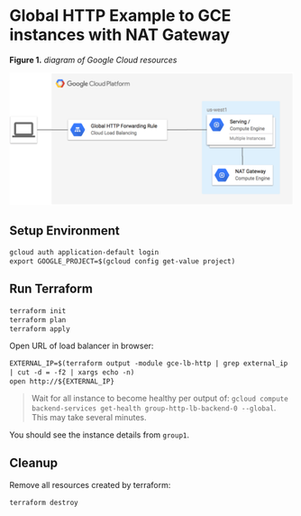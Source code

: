 # Global HTTP Example to GCE instances with NAT Gateway

**Figure 1.** *diagram of Google Cloud resources*

![architecture diagram](./diagram.png)

## Setup Environment

```
gcloud auth application-default login
export GOOGLE_PROJECT=$(gcloud config get-value project)
```

## Run Terraform

```
terraform init
terraform plan
terraform apply
```

Open URL of load balancer in browser:

```
EXTERNAL_IP=$(terraform output -module gce-lb-http | grep external_ip | cut -d = -f2 | xargs echo -n)
open http://${EXTERNAL_IP}
```

> Wait for all instance to become healthy per output of: `gcloud compute backend-services get-health group-http-lb-backend-0 --global`. This may take several minutes.

You should see the instance details from `group1`.

## Cleanup

Remove all resources created by terraform:

```
terraform destroy
```